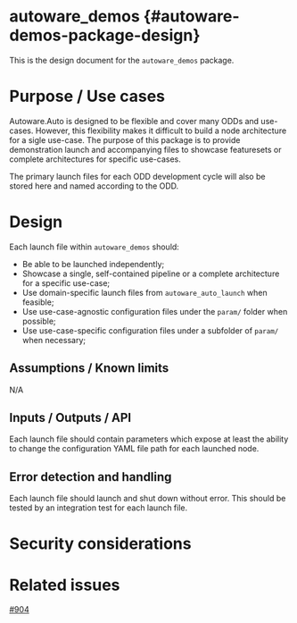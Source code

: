 autoware_demos {#autoware-demos-package-design}
====================

This is the design document for the `autoware_demos` package.


# Purpose / Use cases
<!-- Required -->
Autoware.Auto is designed to be flexible and cover many ODDs and use-cases. However, this
flexibility makes it difficult to build a node architecture for a sigle use-case. The purpose
of this package is to provide demonstration launch and accompanying files to showcase featuresets
or complete architectures for specific use-cases.

The primary launch files for each ODD development cycle will also be stored here and named
according to the ODD.


# Design
<!-- Required -->
Each launch file within `autoware_demos` should:

- Be able to be launched independently;
- Showcase a single, self-contained pipeline or a complete architecture for a specific use-case;
- Use domain-specific launch files from `autoware_auto_launch` when feasible;
- Use use-case-agnostic configuration files under the `param/` folder when possible;
- Use use-case-specific configuration files under a subfolder of `param/` when necessary;


## Assumptions / Known limits
<!-- Required -->
N/A


## Inputs / Outputs / API
<!-- Required -->
Each launch file should contain parameters which expose at least the ability to change the
configuration YAML file path for each launched node.


## Error detection and handling
<!-- Required -->
Each launch file should launch and shut down without error. This should be tested by an
integration test for each launch file.


# Security considerations
<!-- Required -->
<!-- Things to consider:
- Spoofing (How do you check for and handle fake input?)
- Tampering (How do you check for and handle tampered input?)
- Repudiation (How are you affected by the actions of external actors?).
- Information Disclosure (Can data leak?).
- Denial of Service (How do you handle spamming?).
- Elevation of Privilege (Do you need to change permission levels during execution?) -->


# Related issues
<!-- Required -->
[#904](https://gitlab.com/autowarefoundation/autoware.auto/AutowareAuto/-/issues/904)
